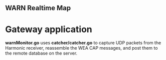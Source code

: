 ## WARN Realtime Map
# Gateway application
**warnMonitor.go** uses **catcher/catcher.go** to capture UDP packets from the Harmonic receiver, reassemble the WEA CAP messages, and post them to the remote database on the server.
